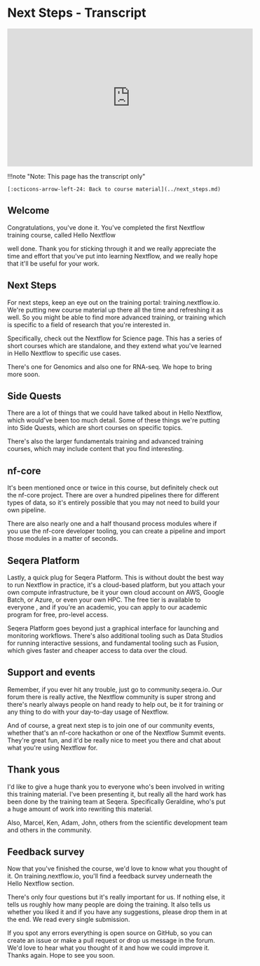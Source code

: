 # Next Steps - Transcript

<div class="video-wrapper">
  <iframe width="560" height="315" src="https://www.youtube.com/embed/xHOcx_4Ancg?si=Lp8hS8RdaMwbp5j5&amp;list=PLPZ8WHdZGxmXiHf8B26oB_fTfoKQdhlik" title="YouTube video player" frameborder="0" allow="accelerometer; autoplay; clipboard-write; encrypted-media; gyroscope; picture-in-picture; web-share" referrerpolicy="strict-origin-when-cross-origin" allowfullscreen></iframe>
</div>

!!!note "Note: This page has the transcript only"

    [:octicons-arrow-left-24: Back to course material](../next_steps.md)

## Welcome

Congratulations, you've done it. You've completed the first Nextflow training course, called Hello Nextflow

well done. Thank you for sticking through it and we really appreciate the time and effort that you've put into learning Nextflow, and we really hope that it'll be useful for your work.

## Next Steps

For next steps, keep an eye out on the training portal: training.nextflow.io. We're putting new course material up there all the time and refreshing it as well. So you might be able to find more advanced training, or training which is specific to a field of research that you're interested in.

Specifically, check out the Nextflow for Science page. This has a series of short courses which are standalone, and they extend what you've learned in Hello Nextflow to specific use cases.

There's one for Genomics and also one for RNA-seq. We hope to bring more soon.

## Side Quests

There are a lot of things that we could have talked about in Hello Nextflow, which would've been too much detail. Some of these things we're putting into Side Quests, which are short courses on specific topics.

There's also the larger fundamentals training and advanced training courses, which may include content that you find interesting.

## nf-core

It's been mentioned once or twice in this course, but definitely check out the nf-core project. There are over a hundred pipelines there for different types of data, so it's entirely possible that you may not need to build your own pipeline.

There are also nearly one and a half thousand process modules where if you use the nf-core developer tooling, you can create a pipeline and import those modules in a matter of seconds.

## Seqera Platform

Lastly, a quick plug for Seqera Platform. This is without doubt the best way to run Nextflow in practice, it's a cloud-based platform, but you attach your own compute infrastructure, be it your own cloud account on AWS, Google Batch, or Azure, or even your own HPC. The free tier is available to everyone , and if you're an academic, you can apply to our academic program for free, pro-level access.

Seqera Platform goes beyond just a graphical interface for launching and monitoring workflows. There's also additional tooling such as Data Studios for running interactive sessions, and fundamental tooling such as Fusion, which gives faster and cheaper access to data over the cloud.

## Support and events

Remember, if you ever hit any trouble, just go to community.seqera.io. Our forum there is really active, the Nextflow community is super strong and there's nearly always people on hand ready to help out, be it for training or any thing to do with your day-to-day usage of Nextflow.

And of course, a great next step is to join one of our community events, whether that's an nf-core hackathon or one of the Nextflow Summit events. They're great fun, and it'd be really nice to meet you there and chat about what you're using Nextflow for.

## Thank yous

I'd like to give a huge thank you to everyone who's been involved in writing this training material. I've been presenting it, but really all the hard work has been done by the training team at Seqera. Specifically Geraldine, who's put a huge amount of work into rewriting this material.

Also, Marcel, Ken, Adam, John, others from the scientific development team and others in the community.

## Feedback survey

Now that you've finished the course, we'd love to know what you thought of it. On training.nextflow.io, you'll find a feedback survey underneath the Hello Nextflow section.

There's only four questions but it's really important for us. If nothing else, it tells us roughly how many people are doing the training. It also tells us whether you liked it and if you have any suggestions, please drop them in at the end. We read every single submission.

If you spot any errors everything is open source on GitHub, so you can create an issue or make a pull request or drop us message in the forum. We'd love to hear what you thought of it and how we could improve it. Thanks again. Hope to see you soon.
